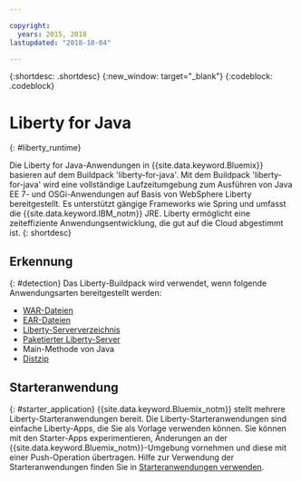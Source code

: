 ```yaml
---

copyright:
  years: 2015, 2018
lastupdated: "2018-10-04"

---
```


{:shortdesc: .shortdesc}
{:new_window: target="_blank"}
{:codeblock: .codeblock}

# Liberty for Java
{: #liberty_runtime}

Die Liberty for Java-Anwendungen in {{site.data.keyword.Bluemix}} basieren auf dem Buildpack 'liberty-for-java'. Mit dem Buildpack 'liberty-for-java' wird eine vollständige Laufzeitumgebung zum Ausführen von Java EE 7- und OSGi-Anwendungen auf Basis von WebSphere Liberty bereitgestellt. Es unterstützt gängige Frameworks wie Spring und umfasst die {{site.data.keyword.IBM_notm}} JRE. Liberty ermöglicht eine zeiteffiziente Anwendungsentwicklung, die gut auf die Cloud abgestimmt ist.
{: shortdesc}

## Erkennung
{: #detection}
Das Liberty-Buildpack wird verwendet, wenn folgende Anwendungsarten bereitgestellt werden:
* [WAR-Dateien](/docs/runtimes/liberty/optionsForPushing.html#stand_alone_apps)
* [EAR-Dateien](/docs/runtimes/liberty/optionsForPushing.html#stand_alone_apps)
* [Liberty-Serververzeichnis](/docs/runtimes/liberty/optionsForPushing.html#server_directory)
* [Paketierter Liberty-Server](/docs/runtimes/liberty/optionsForPushing.html#packaged_server)
* Main-Methode von Java
* [Distzip](https://github.com/cloudfoundry/ibm-websphere-liberty-buildpack/blob/master/docs/container-distZip.md)

## Starteranwendung
{: #starter_application}
{{site.data.keyword.Bluemix_notm}} stellt mehrere Liberty-Starteranwendungen bereit.  Die Liberty-Starteranwendungen sind einfache Liberty-Apps, die Sie als Vorlage verwenden können. Sie können mit den Starter-Apps experimentieren, Änderungen an der {{site.data.keyword.Bluemix_notm}}-Umgebung vornehmen und diese mit einer Push-Operation übertragen.  Hilfe zur Verwendung der Starteranwendungen finden Sie in [Starteranwendungen verwenden](/docs/runtimes-common/starter_app_usage.html).
